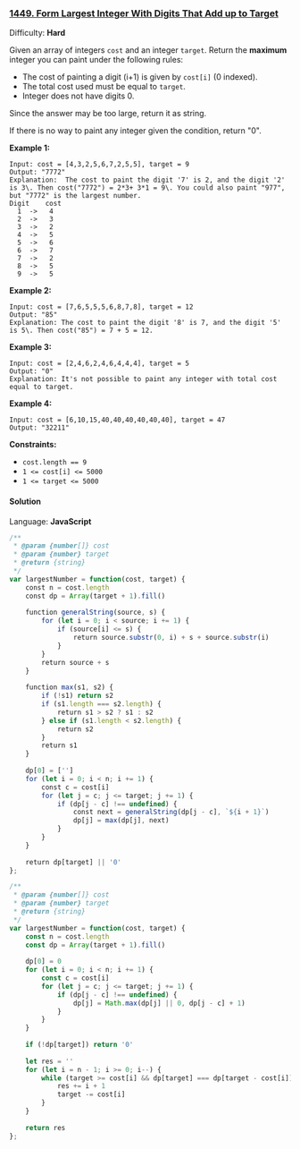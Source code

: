 ### [1449\. Form Largest Integer With Digits That Add up to Target](https://leetcode.com/problems/form-largest-integer-with-digits-that-add-up-to-target/)

Difficulty: **Hard**


Given an array of integers `cost` and an integer `target`. Return the **maximum** integer you can paint under the following rules:

*   The cost of painting a digit (i+1) is given by `cost[i]` (0 indexed).
*   The total cost used must be equal to `target`.
*   Integer does not have digits 0.

Since the answer may be too large, return it as string.

If there is no way to paint any integer given the condition, return "0".

**Example 1:**

```
Input: cost = [4,3,2,5,6,7,2,5,5], target = 9
Output: "7772"
Explanation:  The cost to paint the digit '7' is 2, and the digit '2' is 3\. Then cost("7772") = 2*3+ 3*1 = 9\. You could also paint "977", but "7772" is the largest number.
Digit    cost
  1  ->   4
  2  ->   3
  3  ->   2
  4  ->   5
  5  ->   6
  6  ->   7
  7  ->   2
  8  ->   5
  9  ->   5
```

**Example 2:**

```
Input: cost = [7,6,5,5,5,6,8,7,8], target = 12
Output: "85"
Explanation: The cost to paint the digit '8' is 7, and the digit '5' is 5\. Then cost("85") = 7 + 5 = 12.
```

**Example 3:**

```
Input: cost = [2,4,6,2,4,6,4,4,4], target = 5
Output: "0"
Explanation: It's not possible to paint any integer with total cost equal to target.
```

**Example 4:**

```
Input: cost = [6,10,15,40,40,40,40,40,40], target = 47
Output: "32211"
```

**Constraints:**

*   `cost.length == 9`
*   `1 <= cost[i] <= 5000`
*   `1 <= target <= 5000`


#### Solution

Language: **JavaScript**

```javascript
/**
 * @param {number[]} cost
 * @param {number} target
 * @return {string}
 */
var largestNumber = function(cost, target) {
    const n = cost.length
    const dp = Array(target + 1).fill()
    
    function generalString(source, s) {
        for (let i = 0; i < source; i += 1) {
            if (source[i] <= s) {
                return source.substr(0, i) + s + source.substr(i)
            }
        }
        return source + s
    }
    
    function max(s1, s2) {
        if (!s1) return s2
        if (s1.length === s2.length) {
            return s1 > s2 ? s1 : s2
        } else if (s1.length < s2.length) {
            return s2
        }
        return s1
    }
    
    dp[0] = ['']
    for (let i = 0; i < n; i += 1) {
        const c = cost[i]
        for (let j = c; j <= target; j += 1) {
            if (dp[j - c] !== undefined) {
                const next = generalString(dp[j - c], `${i + 1}`)
                dp[j] = max(dp[j], next)
            }
        }
    }
    
    return dp[target] || '0'
};
```

```javascript
/**
 * @param {number[]} cost
 * @param {number} target
 * @return {string}
 */
var largestNumber = function(cost, target) {
    const n = cost.length
    const dp = Array(target + 1).fill()
    
    dp[0] = 0
    for (let i = 0; i < n; i += 1) {
        const c = cost[i]
        for (let j = c; j <= target; j += 1) {
            if (dp[j - c] !== undefined) {
                dp[j] = Math.max(dp[j] || 0, dp[j - c] + 1)
            }
        }
    }
    
    if (!dp[target]) return '0'
    
    let res = ''
    for (let i = n - 1; i >= 0; i--) {
        while (target >= cost[i] && dp[target] === dp[target - cost[i]] + 1) {
            res += i + 1
            target -= cost[i]
        }
    }
    
    return res
};
```